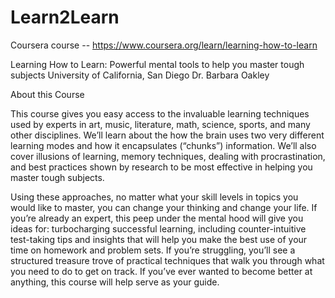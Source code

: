 # Learn2Learn
Coursera course -- https://www.coursera.org/learn/learning-how-to-learn

Learning How to Learn: Powerful mental tools to help you master tough subjects
University of California, San Diego Dr. Barbara Oakley

About this Course

This course gives you easy access to the invaluable learning techniques used by experts in art, music, literature, math, science, sports, and many other disciplines. We’ll learn about the how the brain uses two very different learning modes and how it encapsulates (“chunks”) information. We’ll also cover illusions of learning, memory techniques, dealing with procrastination, and best practices shown by research to be most effective in helping you master tough subjects.  

Using these approaches, no matter what your skill levels in topics you would like to master, you can change your thinking and change your life. If you’re already an expert, this peep under the mental hood will give you ideas for: turbocharging successful learning, including counter-intuitive test-taking tips and insights that will help you make the best use of your time on homework and problem sets. If you’re struggling, you’ll see a structured treasure trove of practical techniques that walk you through what you need to do to get on track. If you’ve ever wanted to become better at anything, this course will help serve as your guide.
